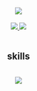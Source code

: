<h1 align="center">
    <img src="https://readme-typing-svg.herokuapp.com/?font=Righteous&size=35&center=true&vCenter=true&width=1000&height=100&duration=5000&lines=hi,+i'm+akilesh!;+என்+பெயர்+அகிலேஷ்!;+我的名字是阿基莱什!;+let's+connect!;" />
</h1>
 
<div align="center"> 
  <a href="https://www.linkedin.com/in/akileshjayakumar/" target="_blank">
    <img src="https://img.shields.io/badge/LinkedIn-0077B5?style=for-the-badge&logo=linkedin&logoColor=white" target="_blank" />
  </a>
  <a href="https://www.akileshjayakumar.com/" target="_blank">
     <img src="https://img.shields.io/badge/Portfolio-FF5722?style=for-the-badge&logo=todoist&logoColor=white" target="_blank" />
  </a>
</div>

<br>
 
<h2 align="center">skills</h2>
<br/>
<div align="center">
    <img src="https://skillicons.dev/icons?i=react,html,css,vscode,github,figma,tailwind,git,nodejs,python,javascript,typescript,express,firebase,mongodb,nextjs,mysql,flask" />
</div>
